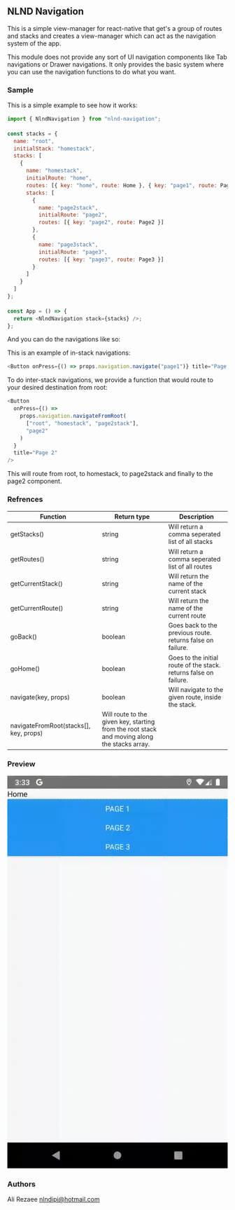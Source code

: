 ## NLND Navigation

This is a simple view-manager for react-native that get's a group of routes and stacks and creates a view-manager which can act as the navigation system of the app.

This module does not provide any sort of UI navigation components like Tab navigations or Drawer navigations. It only provides the basic system where you can use the navigation functions to do what you want.

### Sample

This is a simple example to see how it works:

```js
import { NlndNavigation } from "nlnd-navigation";

const stacks = {
  name: "root",
  initialStack: "homestack",
  stacks: [
    {
      name: "homestack",
      initialRoute: "home",
      routes: [{ key: "home", route: Home }, { key: "page1", route: Page1 }],
      stacks: [
        {
          name: "page2stack",
          initialRoute: "page2",
          routes: [{ key: "page2", route: Page2 }]
        },
        {
          name: "page3stack",
          initialRoute: "page3",
          routes: [{ key: "page3", route: Page3 }]
        }
      ]
    }
  ]
};

const App = () => {
  return <NlndNavigation stack={stacks} />;
};
```

And you can do the navigations like so:

This is an example of in-stack navigations:

```js
<Button onPress={() => props.navigation.navigate("page1")} title="Page 1" />
```

To do inter-stack navigations, we provide a function that would route to your desired destination from root:

```js
<Button
  onPress={() =>
    props.navigation.navigateFromRoot(
      ["root", "homestack", "page2stack"],
      "page2"
    )
  }
  title="Page 2"
/>
```

This will route from root, to homestack, to page2stack and finally to the page2 component.

### Refrences

| Function                               | Return type                                                                                  | Description                                                       |
| -------------------------------------- | -------------------------------------------------------------------------------------------- | ----------------------------------------------------------------- |
| getStacks()                            | string                                                                                       | Will return a comma seperated list of all stacks                  |
| getRoutes()                            | string                                                                                       | Will return a comma seperated list of all routes                  |
| getCurrentStack()                      | string                                                                                       | Will return the name of the current stack                         |
| getCurrentRoute()                      | string                                                                                       | Will return the name of the current route                         |
| goBack()                               | boolean                                                                                      | Goes back to the previous route. returns false on failure.        |
| goHome()                               | boolean                                                                                      | Goes to the initial route of the stack. returns false on failure. |
| navigate(key, props)                   | boolean                                                                                      | Will navigate to the given route, inside the stack.               |
| navigateFromRoot(stacks[], key, props) | Will route to the given key, starting from the root stack and moving along the stacks array. |

### Preview
![Preview](navigation.gif)

### Authors

Ali Rezaee <nlndipi@hotmail.com>
